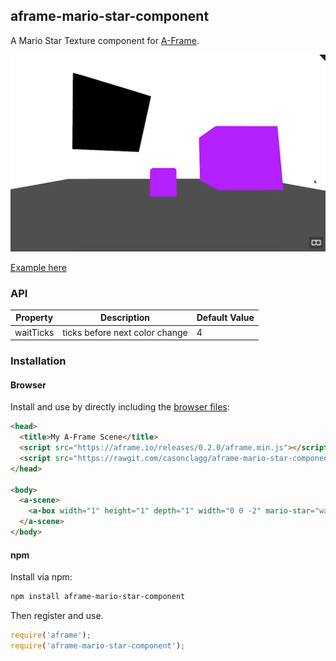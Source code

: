 ## aframe-mario-star-component

A Mario Star Texture component for [A-Frame](https://aframe.io).

![Example](/aframe-mario-star-component.gif?raw=true "Mario Star Texture Example")

[Example here](https://casonclagg.github.io/aframe-mario-star-component/basic/)

### API

| Property  | Description                    | Default Value |
| --------- | ------------------------------ | ------------- |
| waitTicks | ticks before next color change | 4             |

### Installation

#### Browser

Install and use by directly including the [browser files](dist):

```html
<head>
  <title>My A-Frame Scene</title>
  <script src="https://aframe.io/releases/0.2.0/aframe.min.js"></script>
  <script src="https://rawgit.com/casonclagg/aframe-mario-star-component/master/dist/aframe-mario-star-component.min.js"></script>
</head>

<body>
  <a-scene>
    <a-box width="1" height="1" depth="1" width="0 0 -2" mario-star="waitTicks: 4"></a-box>
  </a-scene>
</body>
```

#### npm

Install via npm:

```bash
npm install aframe-mario-star-component
```

Then register and use.

```js
require('aframe');
require('aframe-mario-star-component');
```
